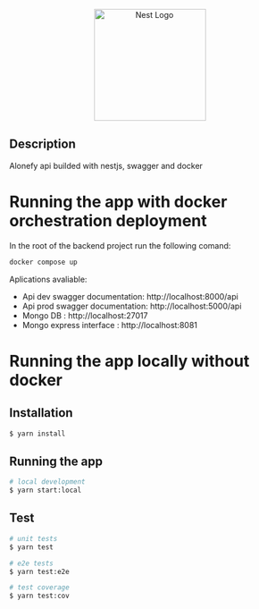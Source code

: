 <p align="center">
  <a href="http://nestjs.com/" target="blank"><img src="https://nestjs.com/img/logo-small.svg" width="200" alt="Nest Logo" /></a>
</p>

## Description

Alonefy api builded with nestjs, swagger and docker

# Running the app with docker orchestration deployment
In the root of the backend project run the following comand:
```bash
docker compose up
```
Aplications avaliable:
- Api dev swagger documentation: http://localhost:8000/api
- Api prod swagger documentation: http://localhost:5000/api
- Mongo DB : http://localhost:27017
- Mongo express interface : http://localhost:8081


# Running the app locally without docker

## Installation

```bash
$ yarn install
```

## Running the app

```bash
# local development
$ yarn start:local
```

## Test

```bash
# unit tests
$ yarn test

# e2e tests
$ yarn test:e2e

# test coverage
$ yarn test:cov
```
